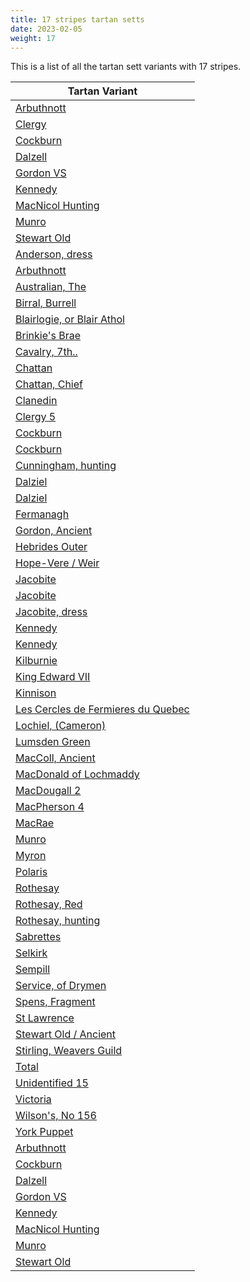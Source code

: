 ```yaml
---
title: 17 stripes tartan setts
date: 2023-02-05
weight: 17
---
```

This is a list of all the tartan sett variants with 17 stripes.

| Tartan Variant |
|---------------|
| [Arbuthnott](/stripes/DB/8/K2/DB2/K2/DB2/K8/G4/N2/G4/DB4/G4/N2/G4/K8/DB10/K2/DB/2)||
| [Clergy](/stripes/NA/2/K10/NA2/N8/NA2/K20/N10/K4/N10/K20/NA2/K52/NA2/N8/NA2/K10/NA/2)||
| [Cockburn](/stripes/G/72/K2/G2/K2/G2/K2/DB24/K2/N2/K2/DB24/K2/Y2/K2/G24/K4/R/4)||
| [Dalzell](/stripes/G/12/R6/G4/R64/DB4/N2/R8/DB12/R8/N2/DB4/R8/G64/R8/DB4/N2/R/48)||
| [Gordon VS](/stripes/DB/56/K2/DB2/K2/DB6/K24/G48/Y2/G2/Y4/G2/Y2/G48/K24/DB36/K2/DB/8)||
| [Kennedy](/stripes/DB/4/G4/Y2/G6/R2/G4/R2/G26/DB8/K6/DB6/K6/DB6/K6/DB8/G46/R/4)||
| [MacNicol Hunting](/stripes/DB/20/K2/G2/K2/G2/K2/DB20/R6/K20/R6/G20/K2/Y2/K2/N2/K2/G/20)||
| [Munro](/stripes/G/4/R4/G4/R32/DB2/Y2/R6/DB12/R6/Y2/DB2/R6/G32/R6/DB2/Y2/R/48)||
| [Stewart Old](/stripes/DB/24/K2/G4/K2/G4/K2/DB24/R4/K24/R2/K24/R4/G24/K2/DB4/K2/G/24)||
| [Anderson, dress](/stripes/R/4/G8/R4/G8/R2/K4/Y4/K4/Y2/LN4/Y2/K4/Y2/LN24/R4/LN10/R/6)||
| [Arbuthnott](/stripes/B/36/K8/B8/K8/B8/K38/G14/LN4/G16/B16/G16/LN4/G14/K38/B38/K8/B/8)||
| [Australian, The](/stripes/B/4/LT30/O20/LT8/O4/K4/O4/LT8/O100/LT8/O4/K4/O4/LT8/O20/LT30/LN/4)||
| [Birral, Burrell](/stripes/P/32/LN4/RA16/R8/P4/R8/RA16/LN4/G64/LN4/P16/B8/LN4/B8/P16/LN4/RA/130)||
| [Blairlogie, or Blair Athol](/stripes/B/4/R2/B20/G6/B10/G50/K2/G2/LN6/G2/K2/G50/B10/G6/B20/R6/K/40)||
| [Brinkie's Brae](/stripes/K/6/LN8/K6/R36/B2/N36/K2/G36/LN2/B36/R2/N36/G2/R36/K6/LN8/K/6)||
| [Cavalry, 7th..](/stripes/DB/48/LN4/G3/Y2/LN2/Y2/G3/LN2/R8/LN4/DB5/LP3/G2/LP3/DB5/LN4/R/4)||
| [Chattan](/stripes/LN/4/R100/K6/LN4/G60/LN6/Y12/R10/K4/R10/Y12/LN6/N56/K14/R16/Y20/LN/8)||
| [Chattan, Chief](/stripes/LN/2/R60/K8/LN2/G32/LN4/Y7/R7/K2/R7/Y7/LN4/B32/K8/R8/Y12/LN/4)||
| [Clanedin](/stripes/LN/6/LT20/Y4/LT8/LN4/LT6/LN4/K4/LN12/B6/LN12/K4/LN4/K6/LN4/K16/R/6)||
| [Clergy 5](/stripes/LN/2/K10/LN2/N8/LN2/K52/LN2/K20/N10/K4/N10/K20/LN2/N8/LN2/K10/LN/2)||
| [Cockburn](/stripes/B/30/K2/G2/K2/G2/K2/B10/K2/LN2/K2/B10/K2/Y2/K2/G10/K2/R/2)||
| [Cockburn](/stripes/G/72/K2/G2/K2/G2/K2/B24/K2/LN2/K2/B24/K2/Y2/K2/G24/K4/R/4)||
| [Cunningham, hunting](/stripes/B/20/K2/G2/K2/G2/K2/B20/R6/K20/R6/G20/K2/Y2/K2/LN2/K2/G/20)||
| [Dalziel](/stripes/G/8/R8/G8/R68/B2/LN4/R6/B16/R6/LN4/B2/R6/G62/R6/B2/LN4/R/80)||
| [Dalziel](/stripes/G/12/DR6/G4/R64/B4/LN2/R8/B12/R8/LN2/B4/R8/G64/R8/B4/LN2/R/48)||
| [Fermanagh](/stripes/GA/6/B6/G4/B6/Y4/B4/Y4/B26/DB8/GA6/DB6/GA6/DB6/GA6/DB6/B40/LG/6)||
| [Gordon, Ancient](/stripes/B/56/K2/B2/K2/B6/K24/G48/Y2/G2/Y4/G2/Y2/G48/K24/B36/K2/B/8)||
| [Hebrides Outer](/stripes/G/18/R4/G6/R40/G4/R2/G4/R4/G40/R4/G6/R4/G4/R44/G6/Y2/R/6)||
| [Hope-Vere / Weir](/stripes/B/4/K2/G4/K16/B36/K2/Y2/K10/Y2/K2/B36/K16/G6/K2/B6/K2/G/36)||
| [Jacobite](/stripes/LN/2/DR4/B4/LN2/G16/LN2/B4/DR4/LN2/DR4/B4/LN2/O16/LN2/B4/DR4/LN/2)||
| [Jacobite](/stripes/LN/2/R4/B4/LN2/G18/LN2/B4/R4/LN2/R4/B4/LN2/O18/LN2/B4/R4/LN/2)||
| [Jacobite, dress](/stripes/LN/6/B6/LN6/G8/R12/LT10/LN2/DR6/LN2/LT30/G8/DR30/LN40/R12/LN12/DR8/R/32)||
| [Kennedy](/stripes/K/4/G4/Y2/G6/DR2/G4/DR2/G24/B8/K6/B6/K6/B6/K6/B8/G48/R/4)||
| [Kennedy](/stripes/K/8/LN9/Y6/LN10/P5/G6/P5/LN36/B8/K8/B8/K8/B8/K8/B8/G38/R/8)||
| [Kilburnie](/stripes/B/24/K4/B4/K4/R6/K4/BA12/K4/LN4/K4/BA12/K4/Y4/K4/B12/K4/R/4)||
| [King Edward VII](/stripes/R/12/G10/Y6/G20/R6/G12/R6/G124/B42/K20/B20/K20/B20/K20/B42/G168/Y/16)||
| [Kinnison](/stripes/B/8/K65/LN38/G4/LN38/G4/LN38/K65/R8/K65/LN38/Y4/LN38/Y4/LN38/K65/B/8)||
| [Les Cercles de Fermieres du Quebec](/stripes/B/32/DG80/LN10/B50/G60/Y8/DG6/LN6/K8/B30/G44/LN4/DG38/G4/LT16/K8/LT/32)||
| [Lochiel, (Cameron)](/stripes/G/8/DR6/G6/R72/B4/Y4/R6/B24/R6/Y4/B4/R6/G80/R6/B4/Y4/R/72)||
| [Lumsden Green](/stripes/G/32/B4/K4/B4/G32/R6/DB30/R4/DB30/R6/K32/B4/G4/B4/G4/B4/K/32)||
| [MacColl, Ancient](/stripes/DR/4/R4/GA4/R16/GA52/R16/DR4/GA2/R4/B4/R4/G4/R16/B52/R12/DR6/R/14)||
| [MacDonald of Lochmaddy](/stripes/G/6/R4/G2/R32/LN2/BA4/R4/B8/R4/BA4/LN2/R4/G28/R4/BA4/LN2/R/26)||
| [MacDougall 2](/stripes/B/2/R12/RA8/G50/RA10/G6/RA10/P24/R16/RA6/R16/G24/RA24/G24/RA6/P6/R/60)||
| [MacPherson 4](/stripes/B/6/Y10/R8/K8/B28/LN6/Y8/R8/K4/R8/Y8/LN6/G34/LN6/K6/R44/LN/6)||
| [MacRae](/stripes/G/24/K6/G24/K6/G24/R4/G6/K2/B6/LN2/B6/K2/G6/R4/G24/K6/G/24)||
| [Munro](/stripes/G/4/DR4/G4/R32/B2/Y2/R6/B12/R6/Y2/B2/R6/G32/R6/B2/Y2/R/48)||
| [Myron](/stripes/K/6/G6/DR4/G6/Y4/G4/Y4/G22/B6/K6/B6/K6/B6/K6/B6/G40/R/6)||
| [Polaris](/stripes/DB/12/K2/DB2/K2/DB2/K14/G12/Y2/G2/B2/G2/Y2/G12/K14/DB14/K2/DB/2)||
| [Rothesay](/stripes/LN/4/R64/DG4/R6/DG4/R8/DG34/R8/DG32/R8/DG4/R6/DG4/R64/LN2/R2/LN/4)||
| [Rothesay, Red](/stripes/LN/8/R44/G6/R6/G6/R6/G26/R8/G26/R6/G6/R6/G6/R46/LN4/R4/LN/8)||
| [Rothesay, hunting](/stripes/LN/4/G2/LN2/G64/R4/G6/R4/G8/R32/G8/R32/G8/R4/G6/R4/G64/LN/4)||
| [Sabrettes](/stripes/G/4/LN4/R10/LN4/K14/LN4/N4/K10/R42/R10/K4/LN16/K8/N14/LN4/K10/R/30)||
| [Selkirk](/stripes/B/48/G4/R24/K4/LN4/K6/P4/K6/B8/K6/P4/K6/LN4/K4/DB24/G4/DB/48)||
| [Sempill](/stripes/B/44/K6/B6/K6/B6/K30/R4/G38/K2/BA6/K2/G38/R4/K30/B38/K6/B/6)||
| [Service, of Drymen](/stripes/R/4/B28/K4/N10/G6/LN2/G6/LN2/G6/K2/G6/K2/G6/N10/K4/B28/Y/4)||
| [Spens, Fragment](/stripes/R/34/LN4/B14/LT4/GA66/G24/B14/LT6/LN4/LT6/B14/G24/GA66/LT4/B14/LN4/R/100)||
| [St Lawrence](/stripes/K/6/BA4/G4/BA52/B2/BA2/B2/BA2/B2/BA2/B6/BB4/K20/BA6/G28/K6/R/6)||
| [Stewart Old / Ancient](/stripes/B/24/K2/G4/K2/G4/K2/B24/R4/K24/R2/K24/R4/G24/K2/B4/K2/G/24)||
| [Stirling, Weavers Guild](/stripes/G/10/LN10/G10/R98/B4/Y4/R10/B20/R10/Y4/B4/R10/G92/R10/B4/Y4/R/92)||
| [Total](/stripes/DB/48/O4/DB28/K5/LN4/K6/O4/K7/G8/K7/O4/K6/LN4/K5/R24/O4/G/48)||
| [Unidentified 15](/stripes/B/4/K2/R14/G70/R4/P2/B2/R6/P32/R6/B2/P2/R70/P2/B2/R6/G/8)||
| [Victoria](/stripes/LN/6/G2/R10/G6/R12/G30/LN8/B2/K4/Y6/K10/B2/LN8/B8/LN38/G2/R/8)||
| [Wilson's, No 156](/stripes/R/16/K4/R8/LN8/R28/G40/Y6/K30/B22/K4/LN12/K4/Y4/K8/B8/LN4/R/60)||
| [York Puppet](/stripes/LN/4/LT4/B6/LT6/LN6/LT4/K6/Y4/K4/LN4/O6/R2/O2/R2/O8/K2/P/22)||
| [Arbuthnott](/stripes/DB/8/K2/DB2/K2/DB2/K8/DG4/N2/DG4/DB4/DG4/N2/DG4/K8/DB10/K2/DB/2)||
| [Cockburn](/stripes/DG/72/K2/DG2/K2/DG2/K2/DB24/K2/N2/K2/DB24/K2/LG2/K2/DG24/K4/DR/4)||
| [Dalzell](/stripes/DG/12/DRA6/DG4/DR64/DB4/N2/DR8/DB12/DR8/N2/DB4/DR8/DG64/DR8/DB4/N2/DR/48)||
| [Gordon VS](/stripes/DB/56/K2/DB2/K2/DB6/K24/DG48/LG2/DG2/LG4/DG2/LG2/DG48/K24/DB36/K2/DB/8)||
| [Kennedy](/stripes/DR/4/DG48/DB8/K6/DB6/K6/DB6/K6/DB8/DG24/DRA2/DG4/DRA2/DG6/LG2/DG4/K/4)||
| [MacNicol Hunting](/stripes/DB/20/K2/DG2/K2/DG2/K2/DB20/DR6/K20/DR6/DG20/K2/LG2/K2/N2/K2/DG/20)||
| [Munro](/stripes/DG/4/DRA4/DG4/DR32/DB2/LG2/DR6/DB12/DR6/LG2/DB2/DR6/DG32/DR6/DB2/LG2/DR/48)||
| [Stewart Old](/stripes/DB/24/K2/DG4/K2/DG4/K2/DB24/DR4/K24/DR2/K24/DR4/DG24/K2/DB4/K2/DG/24)||

